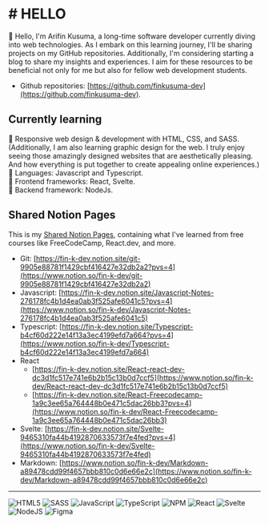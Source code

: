 # # HELLO

👋 Hello, I'm Arifin Kusuma, a long-time software developer currently diving into web technologies. As I embark on this learning journey, I'll be sharing projects on my GitHub repositories. Additionally, I'm considering starting a blog to share my insights and experiences. I aim for these resources to be beneficial not only for me but also for fellow web development students.

- Github repositories: [https://github.com/finkusuma-dev](https://github.com/finkusuma-dev).

## Currently learning

📙 Responsive web design & development with HTML, CSS, and SASS.  
 (Additionally, I am also learning graphic design for the web. I truly enjoy seeing those amazingly designed websites that are aesthetically pleasing. And how everything is put together to create appealing online experiences.)  
 📙 Languages: Javascript and Typescript.  
 📙 Frontend frameworks: React, Svelte.  
 📙 Backend framework: NodeJs.

## Shared Notion Pages

This is my [Shared Notion Pages](https://www.notion.so/fin-k-dev/Shared-Pages-2aa95644cf66488190e719e7aaa44af5), containing what I've learned from free courses like FreeCodeCamp, React.dev, and more.

- Git: [https://fin-k-dev.notion.site/git-9905e88781f1429cbf416427e32db2a2?pvs=4](https://www.notion.so/fin-k-dev/git-9905e88781f1429cbf416427e32db2a2)
- Javascript: [https://fin-k-dev.notion.site/Javascript-Notes-276178fc4b1d4ea0ab3f525afe6041c5?pvs=4](https://www.notion.so/fin-k-dev/Javascript-Notes-276178fc4b1d4ea0ab3f525afe6041c5)
- Typescript: [https://fin-k-dev.notion.site/Typescript-b4cf60d222e14f13a3ec4199efd7a664?pvs=4](https://www.notion.so/fin-k-dev/Typescript-b4cf60d222e14f13a3ec4199efd7a664)
- React
  - [https://fin-k-dev.notion.site/React-react-dev-dc3d1fc517e741e6b2b15c13b0d7ccf5](https://www.notion.so/fin-k-dev/React-react-dev-dc3d1fc517e741e6b2b15c13b0d7ccf5)
  - [https://fin-k-dev.notion.site/React-Freecodecamp-1a9c3ee65a764448b0e471c5dac26bb3?pvs=4](https://www.notion.so/fin-k-dev/React-Freecodecamp-1a9c3ee65a764448b0e471c5dac26bb3)
- Svelte: [https://fin-k-dev.notion.site/Svelte-9465310fa44b4192870633573f7e4fed?pvs=4](https://www.notion.so/fin-k-dev/Svelte-9465310fa44b4192870633573f7e4fed)
- Markdown: [https://www.notion.so/fin-k-dev/Markdown-a89478cdd99f4657bbb810c0d6e66e2c](https://www.notion.so/fin-k-dev/Markdown-a89478cdd99f4657bbb810c0d6e66e2c)

---

![HTML5](https://img.shields.io/badge/html5-%23E34F26.svg?style=for-the-badge&logo=html5&logoColor=white)
![SASS](https://img.shields.io/badge/SASS-hotpink.svg?style=for-the-badge&logo=SASS&logoColor=white)
![JavaScript](https://img.shields.io/badge/javascript-%23323330.svg?style=for-the-badge&logo=javascript&logoColor=%23F7DF1E)
![TypeScript](https://img.shields.io/badge/typescript-%23007ACC.svg?style=for-the-badge&logo=typescript&logoColor=white)
![NPM](https://img.shields.io/badge/NPM-%23CB3837.svg?style=for-the-badge&logo=npm&logoColor=white)
![React](https://img.shields.io/badge/react-%2320232a.svg?style=for-the-badge&logo=react&logoColor=%2361DAFB)
![Svelte](https://img.shields.io/badge/svelte-%23f1413d.svg?style=for-the-badge&logo=svelte&logoColor=white)
![NodeJS](https://img.shields.io/badge/node.js-6DA55F?style=for-the-badge&logo=node.js&logoColor=white)
![Figma](https://img.shields.io/badge/figma-%23F24E1E.svg?style=for-the-badge&logo=figma&logoColor=white)

<!---
finkusuma-dev/finkusuma-dev is a ✨ special ✨ repository because its `README.md` (this file) appears on your GitHub profile.
You can click the Preview link to take a look at your changes.
Markdown badges: https://ileriayo.github.io/markdown-badges/
--->

